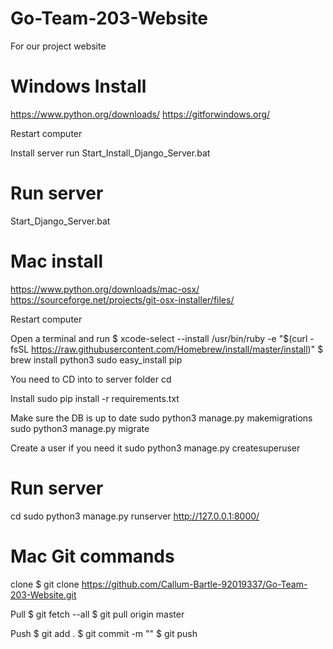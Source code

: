 # Go-Team-203-Website
For our project website

# Windows Install
https://www.python.org/downloads/
https://gitforwindows.org/

Restart computer

Install server run 
Start_Install_Django_Server.bat

# Run server
Start_Django_Server.bat



# Mac install
https://www.python.org/downloads/mac-osx/
https://sourceforge.net/projects/git-osx-installer/files/

Restart computer

Open a terminal and run 
$ xcode-select --install
/usr/bin/ruby -e "$(curl -fsSL https://raw.githubusercontent.com/Homebrew/install/master/install)"
$ brew install python3
sudo easy_install pip

You need to CD into to server folder
cd <server path>

Install
sudo pip install -r requirements.txt

Make sure the DB is up to date
sudo python3 manage.py makemigrations
sudo python3 manage.py migrate

Create a user if you need it
sudo python3 manage.py createsuperuser

# Run server
cd <server path>
sudo python3 manage.py runserver
http://127.0.0.1:8000/

# Mac Git commands
clone
$ git clone https://github.com/Callum-Bartle-92019337/Go-Team-203-Website.git 

Pull
$ git fetch --all
$ git pull origin master

Push
$ git add .
$ git commit -m "<Commit message here>"
$ git push